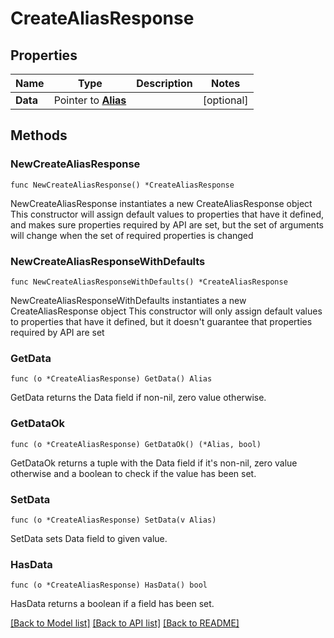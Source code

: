 # CreateAliasResponse

## Properties

Name | Type | Description | Notes
------------ | ------------- | ------------- | -------------
**Data** | Pointer to [**Alias**](Alias.md) |  | [optional] 

## Methods

### NewCreateAliasResponse

`func NewCreateAliasResponse() *CreateAliasResponse`

NewCreateAliasResponse instantiates a new CreateAliasResponse object
This constructor will assign default values to properties that have it defined,
and makes sure properties required by API are set, but the set of arguments
will change when the set of required properties is changed

### NewCreateAliasResponseWithDefaults

`func NewCreateAliasResponseWithDefaults() *CreateAliasResponse`

NewCreateAliasResponseWithDefaults instantiates a new CreateAliasResponse object
This constructor will only assign default values to properties that have it defined,
but it doesn't guarantee that properties required by API are set

### GetData

`func (o *CreateAliasResponse) GetData() Alias`

GetData returns the Data field if non-nil, zero value otherwise.

### GetDataOk

`func (o *CreateAliasResponse) GetDataOk() (*Alias, bool)`

GetDataOk returns a tuple with the Data field if it's non-nil, zero value otherwise
and a boolean to check if the value has been set.

### SetData

`func (o *CreateAliasResponse) SetData(v Alias)`

SetData sets Data field to given value.

### HasData

`func (o *CreateAliasResponse) HasData() bool`

HasData returns a boolean if a field has been set.


[[Back to Model list]](../README.md#documentation-for-models) [[Back to API list]](../README.md#documentation-for-api-endpoints) [[Back to README]](../README.md)



